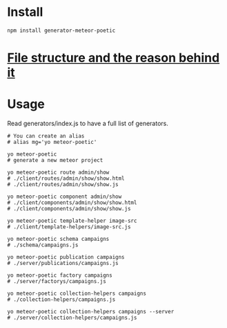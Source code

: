 # Install
```
npm install generator-meteor-poetic
```

# [File structure and the reason behind it](http://chun-yang.github.io/meteor/2015/08/08/how-to-structure-meteor-app.html)

# Usage
Read generators/index.js to have a full list of generators.
```
# You can create an alias
# alias mg='yo meteor-poetic'

yo meteor-poetic
# generate a new meteor project

yo meteor-poetic route admin/show
# ./client/routes/admin/show/show.html
# ./client/routes/admin/show/show.js

yo meteor-poetic component admin/show
# ./client/components/admin/show/show.html
# ./client/components/admin/show/show.js

yo meteor-poetic template-helper image-src
# ./client/template-helpers/image-src.js

yo meteor-poetic schema campaigns
# ./schema/campaigns.js

yo meteor-poetic publication campaigns
# ./server/publications/campaigns.js

yo meteor-poetic factory campaigns
# ./server/factorys/campaigns.js

yo meteor-poetic collection-helpers campaigns
# ./collection-helpers/campaigns.js

yo meteor-poetic collection-helpers campaigns --server
# ./server/collection-helpers/campaigns.js
```
